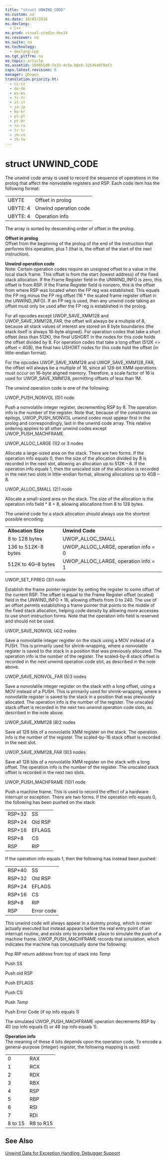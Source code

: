 ```yaml
---
title: "struct UNWIND_CODE"
ms.custom: na
ms.date: 10/03/2016
ms.devlang: 
  - C++
ms.prod: visual-studio-dev14
ms.reviewer: na
ms.suite: na
ms.technology: 
  - devlang-cpp
ms.tgt_pltfrm: na
ms.topic: article
ms.assetid: 104955d8-7e33-4c5a-b0c6-3254648f0af3
caps.latest.revision: 8
manager: ghogen
translation.priority.ht: 
  - cs-cz
  - de-de
  - es-es
  - fr-fr
  - it-it
  - ja-jp
  - ko-kr
  - pl-pl
  - pt-br
  - ru-ru
  - tr-tr
  - zh-cn
  - zh-tw
---
```

# struct UNWIND_CODE
The unwind code array is used to record the sequence of operations in the prolog that affect the nonvolatile registers and RSP. Each code item has the following format:  
  
|||  
|-|-|  
|UBYTE|Offset in prolog|  
|UBYTE: 4|Unwind operation code|  
|UBYTE: 4|Operation info|  
  
 The array is sorted by descending order of offset in the prolog.  
  
 **Offset in prolog**  
 Offset from the beginning of the prolog of the end of the instruction that performs this operation, plus 1 (that is, the offset of the start of the next instruction).  
  
 **Unwind operation code**  
 Note: Certain operation codes require an unsigned offset to a value in the local stack frame. This offset is from the start (lowest address) of the fixed stack allocation. If the Frame Register field in the UNWIND_INFO is zero, this offset is from RSP. If the Frame Register field is nonzero, this is the offset from where RSP was located when the FP reg was established. This equals the FP reg minus the FP reg offset (16 * the scaled frame register offset in the UNWIND_INFO). If an FP reg is used, then any unwind code taking an offset must only be used after the FP reg is established in the prolog.  
  
 For all opcodes except UWOP_SAVE_XMM128 and UWOP_SAVE_XMM128_FAR, the offset will always be a multiple of 8, because all stack values of interest are stored on 8 byte boundaries (the stack itself is always 16-byte aligned). For operation codes that take a short offset (less than 512K), the final USHORT in the nodes for this code holds the offset divided by 8. For operation codes that take a long offset (512K <= offset < 4GB), the final two USHORT nodes for this code hold the offset (in little-endian format).  
  
 For the opcodes UWOP_SAVE_XMM128 and UWOP_SAVE_XMM128_FAR, the offset will always be a multiple of 16, since all 128-bit XMM operations must occur on 16-byte aligned memory. Therefore, a scale factor of 16 is used for UWOP_SAVE_XMM128, permitting offsets of less than 1M.  
  
 The unwind operation code is one of the following:  
  
 UWOP_PUSH_NONVOL (0)1 node  
  
 Push a nonvolatile integer register, decrementing RSP by 8. The operation info is the number of the register. Note that, because of the constraints on epilogs, UWOP_PUSH_NONVOL unwind codes must appear first in the prolog and correspondingly, last in the unwind code array. This relative ordering applies to all other unwind codes except UWOP_PUSH_MACHFRAME.  
  
 UWOP_ALLOC_LARGE (1)2 or 3 nodes  
  
 Allocate a large-sized area on the stack. There are two forms. If the operation info equals 0, then the size of the allocation divided by 8 is recorded in the next slot, allowing an allocation up to 512K – 8. If the operation info equals 1, then the unscaled size of the allocation is recorded in the next two slots in little-endian format, allowing allocations up to 4GB – 8.  
  
 UWOP_ALLOC_SMALL (2)1 node  
  
 Allocate a small-sized area on the stack. The size of the allocation is the operation info field * 8 + 8, allowing allocations from 8 to 128 bytes.  
  
 The unwind code for a stack allocation should always use the shortest possible encoding:  
  
|||  
|-|-|  
|**Allocation Size**|**Unwind Code**|  
|8 to 128 bytes|UWOP_ALLOC_SMALL|  
|136 to 512K-8 bytes|UWOP_ALLOC_LARGE, operation info = 0|  
|512K to 4G–8 bytes|UWOP_ALLOC_LARGE, operation info = 1|  
  
 UWOP_SET_FPREG (3)1 node  
  
 Establish the frame pointer register by setting the register to some offset of the current RSP. The offset is equal to the Frame Register offset (scaled) field in the UNWIND_INFO * 16, allowing offsets from 0 to 240. The use of an offset permits establishing a frame pointer that points to the middle of the fixed stack allocation, helping code density by allowing more accesses to use short instruction forms. Note that the operation info field is reserved and should not be used.  
  
 UWOP_SAVE_NONVOL (4)2 nodes  
  
 Save a nonvolatile integer register on the stack using a MOV instead of a PUSH. This is primarily used for shrink-wrapping, where a nonvolatile register is saved to the stack in a position that was previously allocated. The operation info is the number of the register. The scaled-by-8 stack offset is recorded in the next unwind operation code slot, as described in the note above.  
  
 UWOP_SAVE_NONVOL_FAR (5)3 nodes  
  
 Save a nonvolatile integer register on the stack with a long offset, using a MOV instead of a PUSH. This is primarily used for shrink-wrapping, where a nonvolatile register is saved to the stack in a position that was previously allocated. The operation info is the number of the register. The unscaled stack offset is recorded in the next two unwind operation code slots, as described in the note above.  
  
 UWOP_SAVE_XMM128 (8)2 nodes  
  
 Save all 128 bits of a nonvolatile XMM register on the stack. The operation info is the number of the register. The scaled-by-16 stack offset is recorded in the next slot.  
  
 UWOP_SAVE_XMM128_FAR (9)3 nodes  
  
 Save all 128 bits of a nonvolatile XMM register on the stack with a long offset. The operation info is the number of the register. The unscaled stack offset is recorded in the next two slots.  
  
 UWOP_PUSH_MACHFRAME (10)1 node  
  
 Push a machine frame.  This is used to record the effect of a hardware interrupt or exception. There are two forms. If the operation info equals 0, the following has been pushed on the stack:  
  
|||  
|-|-|  
|RSP+32|SS|  
|RSP+24|Old RSP|  
|RSP+16|EFLAGS|  
|RSP+8|CS|  
|RSP|RIP|  
  
 If the operation info equals 1, then the following has instead been pushed:  
  
|||  
|-|-|  
|RSP+40|SS|  
|RSP+32|Old RSP|  
|RSP+24|EFLAGS|  
|RSP+16|CS|  
|RSP+8|RIP|  
|RSP|Error code|  
  
 This unwind code will always appear in a dummy prolog, which is never actually executed but instead appears before the real entry point of an interrupt routine, and exists only to provide a place to simulate the push of a machine frame. UWOP_PUSH_MACHFRAME records that simulation, which indicates the machine has conceptually done the following:  
  
 Pop RIP return address from top of stack into *Temp*  
  
 Push SS  
  
 Push old RSP  
  
 Push EFLAGS  
  
 Push CS  
  
 Push *Temp*  
  
 Push Error Code (if op info equals 1)  
  
 The simulated UWOP_PUSH_MACHFRAME operation decrements RSP by 40 (op info equals 0) or 48 (op info equals 1).  
  
 **Operation info**  
 The meaning of these 4 bits depends upon the operation code. To encode a general-purpose (integer) register, the following mapping is used:  
  
|||  
|-|-|  
|0|RAX|  
|1|RCX|  
|2|RDX|  
|3|RBX|  
|4|RSP|  
|5|RBP|  
|6|RSI|  
|7|RDI|  
|8 to 15|R8 to R15|  
  
## See Also  
 [Unwind Data for Exception Handling, Debugger Support](../VS_visualcpp/Unwind-Data-for-Exception-Handling--Debugger-Support.md)